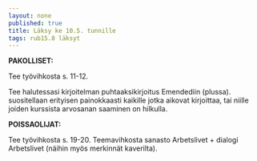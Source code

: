 ```yaml
---
layout: none
published: true
title: Läksy ke 10.5. tunnille
tags: rub15.8 läksyt
---
```

**PAKOLLISET:**

Tee työvihkosta s. 11-12.

Tee halutessasi kirjoitelman puhtaaksikirjoitus Emendediin (plussa). suositellaan erityisen painokkaasti kaikille jotka aikovat kirjoittaa, tai niille joiden kurssista arvosanan saaminen on hilkulla.

**POISSAOLIJAT:**

Tee työvihkosta s. 19-20. Teemavihkosta sanasto Arbetslivet + dialogi Arbetslivet (näihin myös merkinnät kaverilta).

